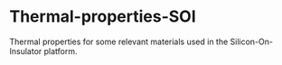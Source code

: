 # Thermal-properties-SOI
Thermal properties for some relevant materials used in the Silicon-On-Insulator platform.
